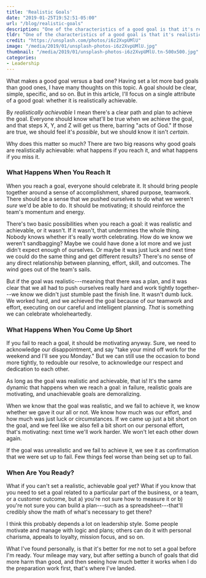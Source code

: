 ```yaml
---
title: 'Realistic Goals'
date: "2019-01-25T19:52:51-05:00"
url: "/blog/realistic-goals"
description: "One of the characteristics of a good goal is that it's realistically achievable, with a specific plan that'll logically make it happen."
tldr: "One of the characteristics of a good goal is that it's realistically achievable, with a specific plan that'll logically make it happen. I've found that a goal without such a plan never feels good to hit or miss, but a goal that's realistically achievable is motivating whether you reach it or not."
credit: "https://unsplash.com/photos/i6z2XvpUMlU"
image: "/media/2019/01/unsplash-photos-i6z2XvpUMlU.jpg"
thumbnail: "/media/2019/01/unsplash-photos-i6z2XvpUMlU.tn-500x500.jpg"
categories:
- Leadership
---
```

What makes a good goal versus a bad one?
Having set a lot more bad goals than good ones, I have many thoughts on this topic.
A goal should be clear, simple, specific, and so on.
But in this article, I'll focus on a single attribute of a good goal: whether it is realistically achievable.
<!--more-->

By *realistically achievable* I mean there's a clear path and plan to achieve the goal.
Everyone should know what'll be true when we achieve the goal, and that steps X, Y, and Z  will get us there, barring "acts of God."
If those are true, we should feel it's *possible*, but we should know it isn't *certain*.

Why does this matter so much?
There are two big reasons why good goals are realistically achievable: what happens if you reach it, and what happens if you miss it.

### What Happens When You Reach It

When you reach a goal, everyone should celebrate it.
It should bring people together around a sense of accomplishment, shared purpose, teamwork.
There should be a sense that we pushed ourselves to do what we weren't *sure* we'd be able to do.
It should be motivating; it should reinforce the team's momentum and energy.

There's two basic possibilities when you reach a goal: it was realistic and achievable, or it wasn't.
If it wasn't, that undermines the whole thing.
Nobody knows whether it's really worth celebrating.
How do we know we weren't sandbagging?
Maybe we could have done a lot more and we just didn't expect enough of ourselves.
Or maybe it was just luck and next time we could do the same thing and get different results?
There's no sense of any direct relationship between planning, effort, skill, and outcomes.
The wind goes out of the team's sails.

But if the goal was realistic---meaning that there was a plan, and it was clear that we all had to push ourselves really hard and work tightly together---we know we didn't just stumble past the finish line.
It wasn't dumb luck.
We worked hard, and we achieved the goal because of our teamwork and effort, executing on our careful and intelligent planning.
*That* is something we can celebrate wholeheartedly.

### What Happens When You Come Up Short

If you fail to reach a goal, it should be motivating anyway.
Sure, we need to acknowledge our disappointment, and say "take your mind off work for the weekend and I'll see you Monday."
But we can still use the occasion to bond more tightly, to redouble our resolve, to acknowledge our respect and dedication to each other.

As long as the goal was realistic and achievable, that is!
It's the same dynamic that happens when we reach a goal: in failure, realistic goals are motivating, and unachievable goals are demoralizing.

When we know that the goal was realistic, and we fail to achieve it, we know whether we gave it our all or not.
We know how much was our effort, and how much was just luck or circumstances.
If we came up just a bit short on the goal, and we feel like we also fell a bit short on our personal effort, that's motivating: next time we'll work harder.
We won't let each other down again.

If the goal was unrealistic and we fail to achieve it, we see it as confirmation that we were set up to fail.
Few things feel worse than being set up to fail.

### When Are You Ready?

What if you can't set a realistic, achievable goal yet?
What if you know that you need to set a goal related to a particular part of the business, or a team, or a customer outcome, but a) you're not sure how to measure it or b) you're not sure you can build a plan---such as a spreadsheet---that'll credibly show the math of what's necessary to get there?

I think this probably depends a lot on leadership style.
Some people motivate and manage with logic and plans; others can do it with personal charisma, appeals to loyalty, mission focus, and so on.

What I've found personally, is that it's better for me not to set a goal before I'm ready.
Your mileage may vary, but after setting a bunch of goals that did more harm than good, and then seeing how much better it works when I do the preparation work first, that's where I've landed.
